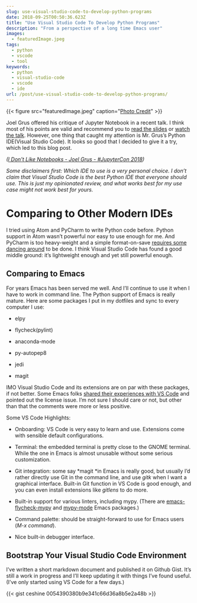 ```yaml
---
slug: use-visual-studio-code-to-develop-python-programs
date: 2018-09-25T00:50:36.623Z
title: "Use Visual Studio Code To Develop Python Programs"
description: "From a perspective of a long time Emacs user"
images:
  - featuredImage.jpeg
tags:
  - python
  - vscode
  - tool
keywords:
  - python
  - visual-studio-code
  - vscode
  - ide
url: /post/use-visual-studio-code-to-develop-python-programs/
---
```


{{< figure src="featuredImage.jpeg" caption="[Photo Credit](https://pixabay.com/en/drop-of-water-dew-close-up-nature-3671613/)" >}}

Joel Grus offered his critique of Jupyter Notebook in a recent talk. I think most of his points are valid and recommend you to [read the slides](https://docs.google.com/presentation/d/1n2RlMdmv1p25Xy5thJUhkKGvjtV-dkAIsUXP-AL4ffI/edit#slide=id.g3cbe089527_0_12) or [watch the talk](https://www.youtube.com/watch?v=7jiPeIFXb6U). However, one thing that caught my attention is Mr. Grus’s Python IDE(Visual Studio Code). It looks so good that I decided to give it a try, which led to this blog post.

*([I Don't Like Notebooks - Joel Grus - #JupyterCon 2018](https://docs.google.com/presentation/d/1n2RlMdmv1p25Xy5thJUhkKGvjtV-dkAIsUXP-AL4ffI/edit#slide=id.g362da58057_0_1))*

*Some disclaimers first: Which IDE to use is a very personal choice. I don’t claim that Visual Studio Code is the best Python IDE that everyone should use. This is just my opinionated review, and what works best for my use case might not work best for yours.*

# Comparing to Other Modern IDEs

I tried using Atom and PyCharm to write Python code before. Python support in Atom wasn’t powerful nor easy to use enough for me. And PyCharm is too heavy-weight and a simple format-on-save [requires some dancing around](https://stackoverflow.com/questions/44483748/pycharm-pep8-on-save) to be done. I think Visual Studio Code has found a good middle ground: it’s lightweight enough and yet still powerful enough.

## Comparing to Emacs

For years Emacs has been served me well. And I’ll continue to use it when I have to work in command line. The Python support of Emacs is really mature. Here are some packages I put in my dotfiles and sync to every computer I use:

* elpy

* flycheck(pylint)

* anaconda-mode

* py-autopep8

* jedi

* magit

IMO Visual Studio Code and its extensions are on par with these packages, if not better. Some Emacs folks [shared their experiences with VS Code](https://www.reddit.com/r/emacs/comments/8h1cxa/any_long_time_emacs_users_tried_vscode/) and pointed out the license issue. I’m not sure I should care or not, but other than that the comments were more or less positive.

Some VS Code Highlights:

* Onboarding: VS Code is very easy to learn and use. Extensions come with sensible default configurations.

* Terminal: the embedded terminal is pretty close to the GNOME terminal. While the one in Emacs is almost unusable without some serious customization.

* Git integration: some say *magit *in Emacs is really good, but usually I’d rather directly use Git in the command line, and use *gitk* when I want a graphical interface. Built-in Git function in VS Code is good enough, and you can even install extensions like *gitlens* to do more.

* Built-in support for various linters, including mypy. (There are [emacs-flycheck-mypy](https://github.com/lbolla/emacs-flycheck-mypy) and [mypy-mode](https://github.com/SerialDev/mypy-mode) Emacs packages.)

* Command palette: should be straight-forward to use for Emacs users (*M-x command*).

* Nice built-in debugger interface.

## Bootstrap Your Visual Studio Code Environment

I’ve written a short markdown document and published it on Github Gist. It’s still a work in progress and I’ll keep updating it with things I’ve found useful. (I’ve only started using VS Code for a few days.)

{{< gist ceshine 0054390380b9e341c66d36a8b5e2a48b >}}